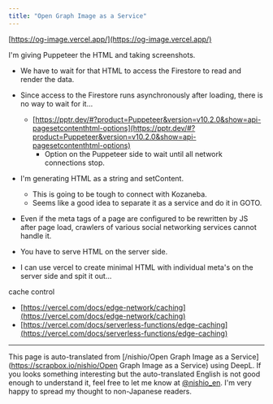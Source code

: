 ```yaml
---
title: "Open Graph Image as a Service"
---
```


[https://og-image.vercel.app/](https://og-image.vercel.app/)

I'm giving Puppeteer the HTML and taking screenshots.
- We have to wait for that HTML to access the Firestore to read and render the data.
- Since access to the Firestore runs asynchronously after loading, there is no way to wait for it...
    - [https://pptr.dev/#?product=Puppeteer&version=v10.2.0&show=api-pagesetcontenthtml-options](https://pptr.dev/#?product=Puppeteer&version=v10.2.0&show=api-pagesetcontenthtml-options)
        - Option on the Puppeteer side to wait until all network connections stop.

- I'm generating HTML as a string and setContent.
    - This is going to be tough to connect with Kozaneba.
    - Seems like a good idea to separate it as a service and do it in GOTO.

- Even if the meta tags of a page are configured to be rewritten by JS after page load, crawlers of various social networking services cannot handle it.
- You have to serve HTML on the server side.
- I can use vercel to create minimal HTML with individual meta's on the server side and spit it out...

cache control
- [https://vercel.com/docs/edge-network/caching](https://vercel.com/docs/edge-network/caching)
- [https://vercel.com/docs/serverless-functions/edge-caching](https://vercel.com/docs/serverless-functions/edge-caching)

---
This page is auto-translated from [/nishio/Open Graph Image as a Service](https://scrapbox.io/nishio/Open Graph Image as a Service) using DeepL. If you looks something interesting but the auto-translated English is not good enough to understand it, feel free to let me know at [@nishio_en](https://twitter.com/nishio_en). I'm very happy to spread my thought to non-Japanese readers.